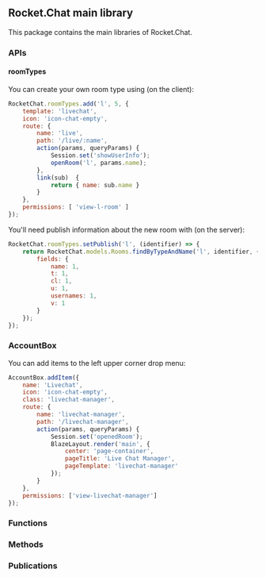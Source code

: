 ## Rocket.Chat main library

This package contains the main libraries of Rocket.Chat.

### APIs

#### roomTypes

You can create your own room type using (on the client):

```javascript
RocketChat.roomTypes.add('l', 5, {
    template: 'livechat',
    icon: 'icon-chat-empty',
    route: {
        name: 'live',
        path: '/live/:name',
        action(params, queryParams) {
            Session.set('showUserInfo');
            openRoom('l', params.name);
        },
        link(sub)  {
            return { name: sub.name }
        }
    },
    permissions: [ 'view-l-room' ]
});
```

You'll need publish information about the new room with (on the server):

```javascript
RocketChat.roomTypes.setPublish('l', (identifier) => {
    return RocketChat.models.Rooms.findByTypeAndName('l', identifier, {
        fields: {
            name: 1,
            t: 1,
            cl: 1,
            u: 1,
            usernames: 1,
            v: 1
        }
    });
});
```

### AccountBox

You can add items to the left upper corner drop menu:
```javascript
AccountBox.addItem({
    name: 'Livechat',
    icon: 'icon-chat-empty',
    class: 'livechat-manager',
    route: {
        name: 'livechat-manager',
        path: '/livechat-manager',
        action(params, queryParams) {
            Session.set('openedRoom');
            BlazeLayout.render('main', {
                center: 'page-container',
                pageTitle: 'Live Chat Manager',
                pageTemplate: 'livechat-manager'
            });
        }
    },
    permissions: ['view-livechat-manager']
});
```

### Functions
### Methods
### Publications
